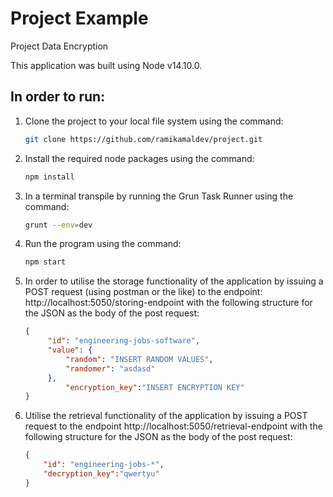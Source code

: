 # Project Example

Project Data Encryption

This application was built using Node v14.10.0.

##  In order to run:

1. Clone the project to your local file system using the command:
    ```bash
    git clone https://github.com/ramikamaldev/project.git
    ```
2. Install the required node packages using the command: 
    ```bash
    npm install
    ```
3. In a terminal transpile by running the Grun Task Runner using the command:
   ```bash
   grunt --env=dev
   ```
4. Run the program using the command:
   ```bash
   npm start
   ```
5. In order to utilise the storage functionality of the application by issuing a POST request (using postman or the like) to the endpoint: http://localhost:5050/storing-endpoint
   with the following structure for the JSON as the body of the post request:
   ```json
   {
        "id": "engineering-jobs-software",
        "value": {
            "random": "INSERT RANDOM VALUES",
            "randomer": "asdasd"
        },
            "encryption_key":"INSERT ENCRYPTION KEY"
   }
   ```
6. Utilise the retrieval functionality of the application by issuing a POST request to the endpoint http://localhost:5050/retrieval-endpoint
   with the following structure for the JSON as the body of the post request:
   ```json
   {
       "id": "engineering-jobs-*",
       "decryption_key":"qwertyu"
   }
   ```
